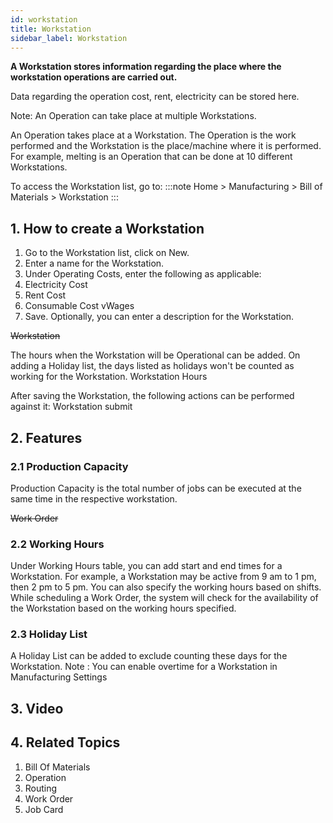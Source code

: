```yaml
---
id: workstation
title: Workstation
sidebar_label: Workstation
---
```


**A Workstation stores information regarding the place where the workstation operations are carried out.**

Data regarding the operation cost, rent, electricity can be stored here.

Note: An Operation can take place at multiple Workstations.

An Operation takes place at a Workstation. The Operation is the work performed and the Workstation is the place/machine where it is performed. For example, melting is an Operation that can be done at 10 different Workstations.

To access the Workstation list, go to:
:::note
Home > Manufacturing > Bill of Materials > Workstation
:::

## 1. How to create a Workstation

1. Go to the Workstation list, click on New.
1. Enter a name for the Workstation.
1. Under Operating Costs, enter the following as applicable:
1. Electricity Cost
1. Rent Cost
1. Consumable Cost
   vWages
1. Save.
   Optionally, you can enter a description for the Workstation.

~~Workstation~~

The hours when the Workstation will be Operational can be added. On adding a Holiday list, the days listed as holidays won't be counted as working for the Workstation. Workstation Hours

After saving the Workstation, the following actions can be performed against it: Workstation submit

## 2. Features

### 2.1 Production Capacity

Production Capacity is the total number of jobs can be executed at the same time in the respective workstation.

~~Work Order~~

### 2.2 Working Hours

Under Working Hours table, you can add start and end times for a Workstation. For example, a Workstation may be active from 9 am to 1 pm, then 2 pm to 5 pm. You can also specify the working hours based on shifts. While scheduling a Work Order, the system will check for the availability of the Workstation based on the working hours specified.

### 2.3 Holiday List

A Holiday List can be added to exclude counting these days for the Workstation.
Note : You can enable overtime for a Workstation in Manufacturing Settings

## 3. Video

## 4. Related Topics

1. Bill Of Materials
1. Operation
1. Routing
1. Work Order
1. Job Card
